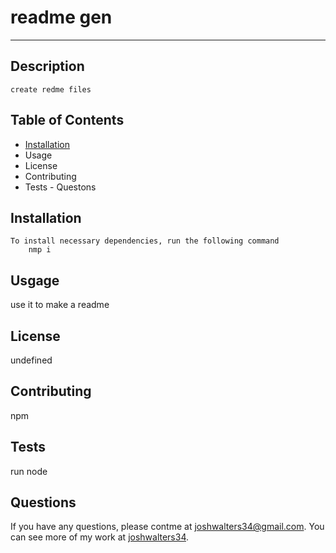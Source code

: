  
# readme gen
----------------------
## Description
    create redme files

## Table of Contents
   - [Installation](#installation)
   - Usage
   - License
   - Contributing
   - Tests
    - Questons

## Installation <a name = "installation"/>
    To install necessary dependencies, run the following command
        nmp i

## Usgage
  use it to make a readme

## License
  undefined

## Contributing
  npm

## Tests
  run node

## Questions
If you have any questions, please contme at <joshwalters34@gmail.com>.  You can see more of my work at [joshwalters34](https://github.com/joshwalters34/README-Generator).
    